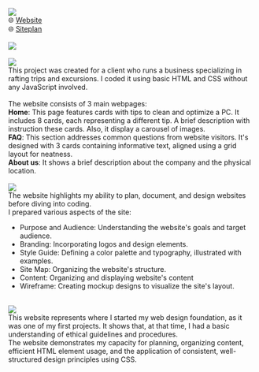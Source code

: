 <picture><img src="https://img.shields.io/badge/FIX YOUR PC-purple?label=web"></picture><br>
🌐 <a href="https://ndamatta.github.io/WDD130-BYU-Idaho/wwr/">Website</a><br>
🌐 <a href="https://ndamatta.github.io/WDD130-BYU-Idaho/wwr/site-plan-rafting.html">Siteplan</a><br>
<br>
<picture><img src="https://img.shields.io/badge/DESCRIPTION:-blue"></picture><br>
<br>
<picture><img src="https://img.shields.io/badge/Website:-blue"></picture><br>
This project was created for a client who runs a business specializing in rafting trips and excursions. I coded it using basic HTML and CSS without any JavaScript involved.<br>
<br>
The website consists of 3 main webpages:<br>
<b>Home</b>: This page features cards with tips to clean and optimize a PC. It includes 8 cards, each representing a different tip. A brief description with instruction these cards. Also, it display a carousel of images.<br>
<b>FAQ</b>: This section addresses common questions from website visitors. It's designed with 3 cards containing informative text, aligned using a grid layout for neatness.<br>
<b>About us</b>: It shows a brief description about the company and the physical location.<br>
<br>
<picture><img src="https://img.shields.io/badge/Siteplan:-blue"></picture><br>
The website highlights my ability to plan, document, and design websites before diving into coding.<br>
I prepared various aspects of the site:
<ul>
    <li>Purpose and Audience: Understanding the website's goals and target audience.</li>
    <li>Branding: Incorporating logos and design elements.</li>
    <li>Style Guide: Defining a color palette and typography, illustrated with examples.</li>
    <li>Site Map: Organizing the website's structure.</li>
    <li>Content: Organizing and displaying website's content</li>
    <li>Wireframe: Creating mockup designs to visualize the site's layout.  </li>
</ul>
<br>
<picture><img src="https://img.shields.io/badge/Conclusion:-blue"></picture><br>
This website represents where I started my web design foundation, as it was one of my first projects. It shows that, at that time, I had a basic understanding of ethical guidelines and procedures.<br>
The website demonstrates my capacity for planning, organizing content, efficient HTML element usage, and the application of consistent, well-structured design principles using CSS.


